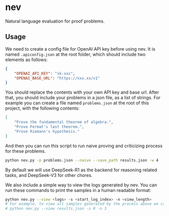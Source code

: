 # nev
Natural language evaluation for proof problems.

## Usage

We need to create a config file for OpenAI API key before using nev. It is named `.apiconfig.json` at the root folder, which should include two elements as follows:

```json
{
    "OPENAI_API_KEY": "sk-xxx",
    "OPENAI_BASE_URL": "https://xxx.xx/v1"
}
```

You should replace the contents with your own API key and base url. After that, you should include your problems in a json file, as a list of strings. For example you can create a file named `problems.json` at the root of this project, with the following contents:

```json
[
    "Prove the fundamental theorem of algebra.",
    "Prove Fermat's last theorem.",
    "Prove Riemann's hypothesis."
]
```

And then you can run this script to run naive proving and criticizing process for these problems.

```bash
python nev.py -p problems.json --naive --save_path results.json -w 4
```

By default we will use DeepSeek-R1 as the backend for reasoning related tasks, and DeepSeek-V3 for other chores.

We also include a simple way to view the logs generated by nev. You can run these commands to print the samples in a human readable format:

```bash
python nev.py --view <logs> -s <start_log_index> -n <view_length>
# For example, to view all samples generated by the process above we can run
# python nev.py --view results.json -s 0 -n 3
```
